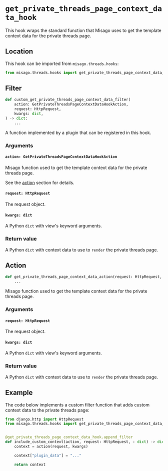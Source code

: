 # `get_private_threads_page_context_data_hook`

This hook wraps the standard function that Misago uses to get the template context data for the private threads page.


## Location

This hook can be imported from `misago.threads.hooks`:

```python
from misago.threads.hooks import get_private_threads_page_context_data_hook
```


## Filter

```python
def custom_get_private_threads_page_context_data_filter(
    action: GetPrivateThreadsPageContextDataHookAction,
    request: HttpRequest,
    kwargs: dict,
) -> dict:
    ...
```

A function implemented by a plugin that can be registered in this hook.


### Arguments

#### `action: GetPrivateThreadsPageContextDataHookAction`

Misago function used to get the template context data for the private threads page.

See the [action](#action) section for details.


#### `request: HttpRequest`

The request object.


#### `kwargs: dict`

A Python `dict` with view's keyword arguments.


### Return value

A Python `dict` with context data to use to `render` the private threads page.


## Action

```python
def get_private_threads_page_context_data_action(request: HttpRequest, kwargs: dict) -> dict:
    ...
```

Misago function used to get the template context data for the private threads page.


### Arguments

#### `request: HttpRequest`

The request object.


#### `kwargs: dict`

A Python `dict` with view's keyword arguments.


### Return value

A Python `dict` with context data to use to `render` the private threads page.


## Example

The code below implements a custom filter function that adds custom context data to the private threads page:

```python
from django.http import HttpRequest
from misago.threads.hooks import get_private_threads_page_context_data_hook


@get_private_threads_page_context_data_hook.append_filter
def include_custom_context(action, request: HttpRequest, : dict) -> dict:
    context = action(request, kwargs)

    context["plugin_data"] = "..."

    return context
```